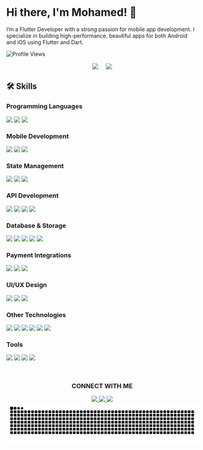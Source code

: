 <!-- GitHub Profile Readme -->

# Hi there, I'm Mohamed! 👋

I’m a Flutter Developer with a strong passion for mobile app development. I specialize in building high-performance, beautiful apps for both Android and iOS using Flutter and Dart.

<p>
  <img src="https://komarev.com/ghpvc/?username=m7md-gafarr&style=flat&color=blue" alt="Profile Views" />
</p>

<!-- GitHub Stats and Top Languages -->

<p style="display: flex; align-items: center; justify-content: center; gap: 20px;">
  <a href="#">
    <img src="https://github-readme-stats.vercel.app/api?username=m7md-gafarr&show_icons=true&theme=radical" height="200" align="center"  />
  </a>
  <a href="#">
    <img src="https://github-readme-stats.vercel.app/api/top-langs/?username=m7md-gafarr&layout=donut&theme=radical" height="200" align="center"  />
  </a>
</p>






## 🛠 Skills

### Programming Languages
<img src="https://img.shields.io/badge/C++-00599C?style=for-the-badge&logo=c%2B%2B&logoColor=white" height="30"> <img src="https://img.shields.io/badge/C%23-239120?style=for-the-badge&logo=c-sharp&logoColor=white" height="30"> <img src="https://img.shields.io/badge/Dart-0175C2?style=for-the-badge&logo=dart&logoColor=white" height="30">
### Mobile Development
<img src="https://img.shields.io/badge/Flutter-02569B?style=for-the-badge&logo=flutter&logoColor=white" height="30"> <img src="https://img.shields.io/badge/Responsive_UI-00C4B4?style=for-the-badge&logo=flutter&logoColor=white" height="30"> <img src="https://img.shields.io/badge/Animation-00C4B4?style=for-the-badge&logo=flutter&logoColor=white" height="30">
### State Management
<img src="https://img.shields.io/badge/Bloc-3F51B5?style=for-the-badge&logo=flutter&logoColor=white" height="30"> <img src="https://img.shields.io/badge/Cubit-3F51B5?style=for-the-badge&logo=flutter&logoColor=white" height="30"> <img src="https://img.shields.io/badge/Provider-3F51B5?style=for-the-badge&logo=flutter&logoColor=white" height="30">
### API Development
<img src="https://img.shields.io/badge/RESTful_APIs-4CAF50?style=for-the-badge&logo=api&logoColor=white" height="30"> <img src="https://img.shields.io/badge/Dio-FF6C37?style=for-the-badge&logo=flutter&logoColor=white" height="30"> <img src="https://img.shields.io/badge/Http-FF6C37?style=for-the-badge&logo=flutter&logoColor=white" height="30"> <img src="https://img.shields.io/badge/Postman-FF6C37?style=for-the-badge&logo=postman&logoColor=white" height="30">
### Database & Storage
<img src="https://img.shields.io/badge/SQL-4479A1?style=for-the-badge&logo=sql&logoColor=white" height="30"> <img src="https://img.shields.io/badge/Firebase-FFCA28?style=for-the-badge&logo=firebase&logoColor=black" height="30"> <img src="https://img.shields.io/badge/SQFLite-0288D1?style=for-the-badge&logo=sqlite&logoColor=white" height="30"> <img src="https://img.shields.io/badge/Hive-0288D1?style=for-the-badge&logo=flutter&logoColor=white" height="30"> <img src="https://img.shields.io/badge/Shared_Preferences-0288D1?style=for-the-badge&logo=flutter&logoColor=white" height="30">
### Payment Integrations
<img src="https://img.shields.io/badge/Stripe-008CDD?style=for-the-badge&logo=stripe&logoColor=white" height="30"> <img src="https://img.shields.io/badge/PayPal-00457C?style=for-the-badge&logo=paypal&logoColor=white" height="30"> <img src="https://img.shields.io/badge/Paymob-00C4B4?style=for-the-badge&logo=paymob&logoColor=white" height="30">
### UI/UX Design
<img src="https://img.shields.io/badge/UI_Design-FF4081?style=for-the-badge&logo=figma&logoColor=white" height="30"> <img src="https://img.shields.io/badge/UX_Design-FF4081?style=for-the-badge&logo=figma&logoColor=white" height="30"> <img src="https://img.shields.io/badge/Figma-F24E1E?style=for-the-badge&logo=figma&logoColor=white" height="30"> 

### Other Technologies
<img src="https://img.shields.io/badge/Data_Structures-00599C?style=for-the-badge&logo=code&logoColor=white" height="30"> <img src="https://img.shields.io/badge/Problem_Solving-00599C?style=for-the-badge&logo=code&logoColor=white" height="30"> <img src="https://img.shields.io/badge/Clean_Code-4CAF50?style=for-the-badge&logo=code&logoColor=white" height="30"> <img src="https://img.shields.io/badge/OOP-4CAF50?style=for-the-badge&logo=code&logoColor=white" height="30"> <img src="https://img.shields.io/badge/MVVM-4CAF50?style=for-the-badge&logo=code&logoColor=white" height="30"> <img src="https://img.shields.io/badge/Google_Maps-4285F4?style=for-the-badge&logo=google-maps&logoColor=white" height="30">
### Tools
<img src="https://img.shields.io/badge/Git-F05032?style=for-the-badge&logo=git&logoColor=white" height="30"> <img src="https://img.shields.io/badge/GitHub-181717?style=for-the-badge&logo=github&logoColor=white" height="30"> <img src="https://img.shields.io/badge/Android_Studio-3DDC84?style=for-the-badge&logo=android-studio&logoColor=white" height="30"> <img src="https://img.shields.io/badge/VS_Code-007ACC?style=for-the-badge&logo=visual-studio-code&logoColor=white" height="30">


<br/>


<h3 align="center"> CONNECT WITH ME </h3>
<div align="center">

  <a href="mailto:m7md.gafarr@gmail.com">
   <img src="https://skillicons.dev/icons?i=gmail" />
  </a>

  <a href="https://www.linkedin.com/in/mohamed-sobhy-gafar-291162341/" >
   <img src="https://skillicons.dev/icons?i=linkedin" /> 
  </a>

  <a href="https://discord.com/users/m7md_gafar" >
   <img src="https://skillicons.dev/icons?i=discord" /> 
  </a>
</div>



<div align="center">
   <img alt="snake eating my contributions" src="https://github.com/m7md-gafarr/m7md-gafarr/blob/output/snake.svg" />
 </div>
